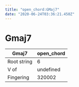 ```yaml
---
title: "open_chord:GMaj7"
date: "2020-06-24T03:36:21.450Z"
---
```


# Gmaj7
Gmaj7 | open_chord
--- | ---
Root string | 6
V of | undefined
Fingering | 320002

